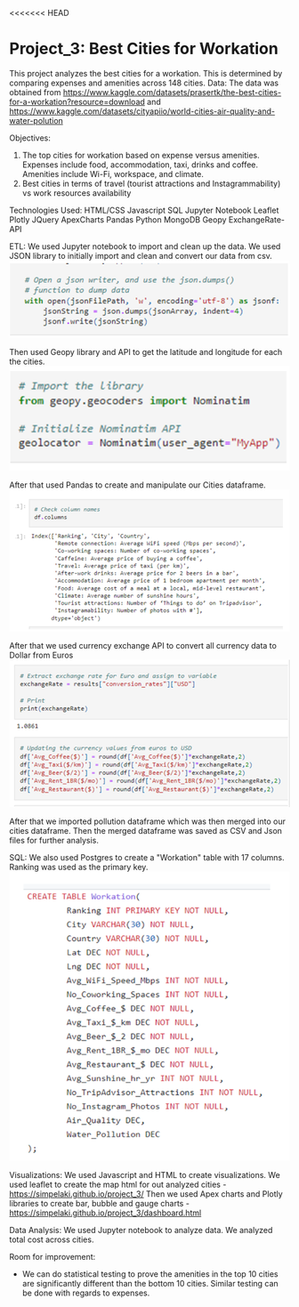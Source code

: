 <<<<<<< HEAD
# Project_3: Best Cities for Workation
 This project analyzes the best cities for a workation. This is determined by comparing expenses and amenities across 148 cities.
Data:
The data was obtained from https://www.kaggle.com/datasets/prasertk/the-best-cities-for-a-workation?resource=download and https://www.kaggle.com/datasets/cityapiio/world-cities-air-quality-and-water-polution
 
Objectives:
1. The top cities for workation based on expense versus amenities. Expenses include food, accommodation, taxi, drinks and coffee. Amenities include Wi-Fi, workspace, and climate.
2. Best cities in terms of travel (tourist attractions and Instagrammability) vs work resources availability
 
Technologies Used:
HTML/CSS
Javascript
SQL
Jupyter Notebook
Leaflet
Plotly
JQuery
ApexCharts
Pandas
Python
MongoDB
Geopy
ExchangeRate-API

ETL:
We used Jupyter notebook to import and clean up the data. We used JSON library to initially import and clean and convert our data from csv.
![ETL Image](ETL.png)

Then used Geopy library and API to get the latitude and longitude for each the cities.
![Geopy Image](geopy.png)

After that used Pandas to create and manipulate our Cities dataframe.
![Dataframe Image](dataframe.png)

After that we used currency exchange API to convert all currency data to Dollar from Euros
![API Image](currency_api.png)

After that we imported pollution dataframe which was then merged into our cities dataframe. Then the merged dataframe was saved as CSV and Json files for further analysis.
 
SQL:
We also used Postgres to create a "Workation" table with 17 columns. Ranking was used as the primary key.
![SQL Image](SQL.png)

Visualizations:
We used Javascript and HTML to create visualizations.
We used leaflet to create the map html for out analyzed cities - https://simpelaki.github.io/project_3/
Then we used Apex charts and Plotly libraries to create bar, bubble and gauge charts -
https://simpelaki.github.io/project_3/dashboard.html

Data Analysis:
We used Jupyter notebook to analyze data. We analyzed total cost across cities.
 
Room for improvement:
- We can do statistical testing to prove the amenities in the top 10 cities are significantly different than the bottom 10 cities. Similar testing can be done with regards to expenses.
 
 